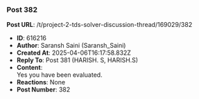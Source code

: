 ### Post 382
**Post URL**: /t/project-2-tds-solver-discussion-thread/169029/382
- **ID**: 616216
- **Author**: Saransh Saini (Saransh_Saini)
- **Created At**: 2025-04-06T16:17:58.832Z
- **Reply To**: Post 381 (HARISH. S, HARISH.S)
- **Content**:  
  Yes you have been evaluated.
- **Reactions**: None
- **Post Number**: 382

